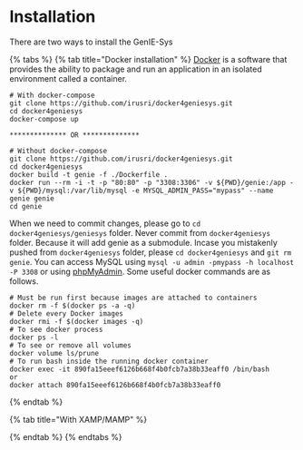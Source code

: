 # Installation

There are two ways to install the GenIE-Sys

{% tabs %}
{% tab title="Docker installation" %}
[Docker](https://www.docker.com/) is a software that provides the ability to package and run an application in an isolated environment called a container.

```text
# With docker-compose 
git clone https://github.com/irusri/docker4geniesys.git  
cd docker4geniesys  
docker-compose up

************** OR **************

# Without docker-compose 
git clone https://github.com/irusri/docker4geniesys.git  
cd docker4geniesys  
docker build -t genie -f ./Dockerfile .  
docker run --rm -i -t -p "80:80" -p "3308:3306" -v ${PWD}/genie:/app -v ${PWD}/mysql:/var/lib/mysql -e MYSQL_ADMIN_PASS="mypass" --name genie genie  
cd genie 
```

When we need to commit changes, please go to `cd docker4geniesys/geniesys` folder. Never commit from `docker4geniesys` folder. Because it will add genie as a submodule. Incase you mistakenly pushed from `docker4geniesys` folder, please `cd docker4geniesys` and `git rm genie`. You can access MySQL using `mysql -u admin -pmypass -h localhost -P 3308` or using [phpMyAdmin](http://localhost/phpmyadmin). Some useful docker commands are as follows.

```text
# Must be run first because images are attached to containers
docker rm -f $(docker ps -a -q)
# Delete every Docker images
docker rmi -f $(docker images -q)
# To see docker process
docker ps -l 
# To see or remove all volumes
docker volume ls/prune
# To run bash inside the running docker container
docker exec -it 890fa15eeef6126b668f4b0fcb7a38b33eaff0 /bin/bash
or
docker attach 890fa15eeef6126b668f4b0fcb7a38b33eaff0
```
{% endtab %}

{% tab title="With XAMP/MAMP" %}

{% endtab %}
{% endtabs %}

